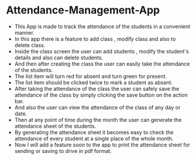 # Attendance-Management-App
- This App is made to track the attendance of the students in a convenient manner.
- In this app there is a feature to add class , modify class and also to delete class.
- Inside the class screen the user can add students , modify the student's details and also can delete students.
- And then after creating the class the user can easily take the attendance of the students.
- The list item will turn red for absent and turn green for present.
- The list item should be clicked twice to mark a student as absent.
- After taking the attendance of the class the user can safely save the attendance of the class by simply clicking the save button on the action bar.
- And also the user can view the attendance of the class of any day or date.
- Then at any point of time during the month the user can generate the attendance sheet of the students.
- By generating the attendance sheet it becomes easy to check the attendance of every student at a single place of the whole month.
- Now I will add a feature soon to the app to print the attendance sheet for sending or saving to drive in pdf format. 
